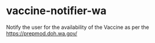 # vaccine-notifier-wa
Notify the user for the availability of the Vaccine as per the https://prepmod.doh.wa.gov/
